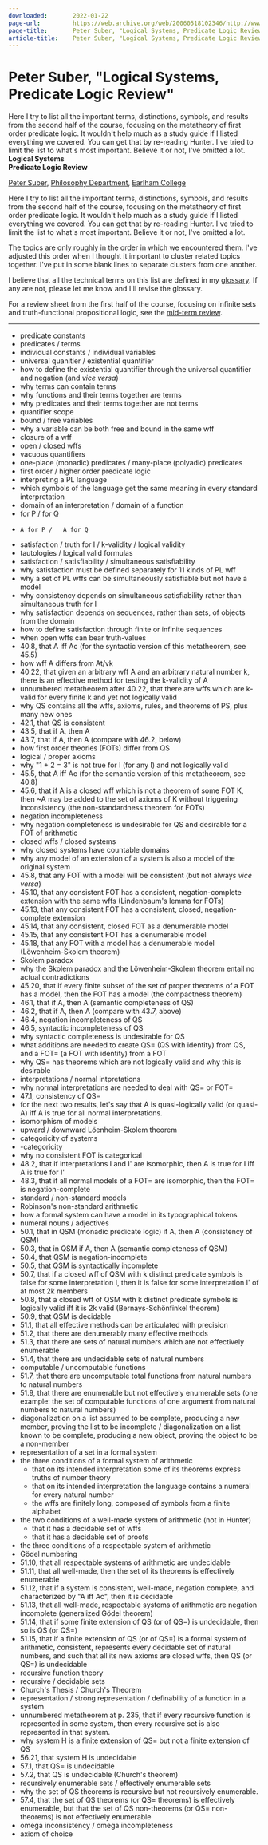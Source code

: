 ```yaml
---
downloaded:       2022-01-22
page-url:         https://web.archive.org/web/20060518102346/http://www.earlham.edu/~peters/courses/logsys/revpl.htm
page-title:       Peter Suber, "Logical Systems, Predicate Logic Review"
article-title:    Peter Suber, "Logical Systems, Predicate Logic Review"
---
```

# Peter Suber, "Logical Systems, Predicate Logic Review"

Here I try to list all the important terms, distinctions, symbols, and results from the second half of the course, focusing on the metatheory of first order predicate logic.  It wouldn't help much as a study guide if I listed everything we covered.  You can get that by re-reading Hunter.  I've tried to limit the list to what's most important. Believe it or not, I've omitted a lot.
**Logical Systems  
Predicate Logic Review**

[Peter Suber][1], [Philosophy Department][2], [Earlham College][3]

Here I try to list all the important terms, distinctions, symbols, and results from the second half of the course, focusing on the metatheory of first order predicate logic. It wouldn't help much as a study guide if I listed everything we covered. You can get that by re-reading Hunter. I've tried to limit the list to what's most important. Believe it or not, I've omitted a lot.

The topics are only roughly in the order in which we encountered them. I've adjusted this order when I thought it important to cluster related topics together. I've put in some blank lines to separate clusters from one another.

I believe that all the technical terms on this list are defined in my [glossary][4]. If any are not, please let me know and I'll revise the glossary.

For a review sheet from the first half of the course, focusing on infinite sets and truth-functional propositional logic, see the [mid-term review][5].

---

-   predicate constants
-   predicates / terms
-   individual constants / individual variables
-   universal quanitier / existential quantifier
-   how to define the existential quantifier through the universal quantifier and negation (and *vice versa*)
-   why terms can contain terms
-   why functions and their terms together are terms
-   why predicates and their terms together are not terms
-   quantifier scope
-   bound / free variables
-   why a variable can be both free and bound in the same wff
-   closure of a wff
-   open / closed wffs
-   vacuous quantifiers
-   one-place (monadic) predicates / many-place (polyadic) predicates
-   first order / higher order predicate logic
-   interpreting a PL language
-   which symbols of the language get the same meaning in every standard interpretation
-   domain of an interpretation / domain of a function
-    for P /  for Q
-     A for P /   A for Q
-   satisfaction / truth for I / k-validity / logical validity
-   tautologies / logical valid formulas
-   satisfaction / satisfiability / simultaneous satisfiability
-   why satisfaction must be defined separately for 11 kinds of PL wff
-   why a set of PL wffs can be simultaneously satisfiable but not have a model
-   why consistency depends on simultaneous satisfiability rather than simultaneous truth for I
-   why satisfaction depends on sequences, rather than sets, of objects from the domain
-   how to define satisfaction through finite or infinite sequences
-   when open wffs can bear truth-values
-   40.8, that A iff Ac (for the syntactic version of this metatheorem, see 45.5)
-   how wff A differs from At/vk
-   40.22, that given an arbitrary wff A and an arbitrary natural number k, there is an effective method for testing the k-validity of A
-   unnumbered metatheorem after 40.22, that there are wffs which are k-valid for every finite k and yet not logically valid
-   why QS contains all the wffs, axioms, rules, and theorems of PS, plus many new ones
-   42.1, that QS is consistent
-   43.5, that if A, then A
-   43.7, that if  A, then  A (compare with 46.2, below)
-   how first order theories (FOTs) differ from QS
-   logical / proper axioms
-   why "1 + 2 = 3" is not true for I (for any I) and not logically valid
-   45.5, that A iff Ac (for the semantic version of this metatheorem, see 40.8)
-   45.6, that if A is a closed wff which is not a theorem of some FOT K, then ~A may be added to the set of axioms of K without triggering inconsistency (the non-standardness theorem for FOTs)
-   negation incompleteness
-   why negation completeness is undesirable for QS and desirable for a FOT of arithmetic
-   closed wffs / closed systems
-   why closed systems have countable domains
-   why any model of an extension of a system is also a model of the original system
-   45.8, that any FOT with a model will be consistent (but not always *vice versa*)
-   45.10, that any consistent FOT has a consistent, negation-complete extension with the same wffs (Lindenbaum's lemma for FOTs)
-   45.13, that any consistent FOT has a consistent, closed, negation-complete extension
-   45.14, that any consistent, closed FOT as a denumerable model
-   45.15, that any consistent FOT has a denumerable model
-   45.18, that any FOT with a model has a denumerable model (Löwenheim-Skolem theorem)
-   Skolem paradox
-   why the Skolem paradox and the Löwenheim-Skolem theorem entail no actual contradictions
-   45.20, that if every finite subset of the set of proper theorems of a FOT has a model, then the FOT has a model (the compactness theorem)
-   46.1, that if A, then A (semantic completeness of QS)
-   46.2, that if  A, then  A (compare with 43.7, above)
-   46.4, negation incompleteness of QS
-   46.5, syntactic incompleteness of QS
-   why syntactic completeness is undesirable for QS
-   what additions are needed to create QS\= (QS with identity) from QS, and a FOT\= (a FOT with identity) from a FOT
-   why QS\= has theorems which are not logically valid and why this is desirable
-   interpretations / normal intpretations
-   why normal interpretations are needed to deal with QS\= or FOT\=
-   47.1, consistency of QS\=
-   for the next two results, let's say that A is quasi-logically valid (or quasi-A) iff A is true for all normal interpretations.
-   isomorphism of models
-   upward / downward Löenheim-Skolem theorem
-   categoricity of systems
-   \-categoricity
-   why no consistent FOT is categorical
-   48.2, that if interpretations I and I' are isomorphic, then A is true for I iff A is true for I'
-   48.3, that if all normal models of a FOT\= are isomorphic, then the FOT\= is negation-complete
-   standard / non-standard models
-   Robinson's non-standard arithmetic
-   how a formal system can have a model in its typographical tokens
-   numeral nouns / adjectives
-   50.1, that in QSM (monadic predicate logic) if A, then A (consistency of QSM)
-   50.3, that in QSM if A, then A (semantic completeness of QSM)
-   50.4, that QSM is negation-incomplete
-   50.5, that QSM is syntactically incomplete
-   50.7, that if a closed wff of QSM with k distinct predicate symbols is false for some interpretation I, then it is false for some interpretation I' of at most 2k members
-   50.8, that a closed wff of QSM with k distinct predicate symbols is logically valid iff it is 2k valid (Bernays-Schönfinkel theorem)
-   50.9, that QSM is decidable
-   51.1, that all effective methods can be articulated with precision
-   51.2, that there are denumerably many effective methods
-   51.3, that there are sets of natural numbers which are not effectively enumerable
-   51.4, that there are undecidable sets of natural numbers
-   computable / uncomputable functions
-   51.7, that there are uncomputable total functions from natural numbers to natural numbers
-   51.9, that there are enumerable but not effectively enumerable sets (one example: the set of computable functions of one argument from natural numbers to natural numbers)
-   diagonalization on a list assumed to be complete, producing a new member, proving the list to be incomplete / diagonalization on a list known to be complete, producing a new object, proving the object to be a non-member
-   representation of a set in a formal system
-   the three conditions of a formal system of arithmetic
    -   that on its intended interpretation some of its theorems express truths of number theory
    -   that on its intended interpretation the language contains a numeral for every natural number
    -   the wffs are finitely long, composed of symbols from a finite alphabet
-   the two conditions of a well-made system of arithmetic (not in Hunter)
    -   that it has a decidable set of wffs
    -   that it has a decidable set of proofs
-   the three conditions of a respectable system of arithmetic
-   Gödel numbering
-   51.10, that all respectable systems of arithmetic are undecidable
-   51.11, that all well-made, then the set of its theorems is effectively enumerable
-   51.12, that if a system is consistent, well-made, negation complete, and characterized by "A iff Ac", then it is decidable
-   51.13, that all well-made, respectable systems of arithmetic are negation incomplete (generalized Gödel theorem)
-   51.14, that if some finite extension of QS (or of QS\=) is undecidable, then so is QS (or QS\=)
-   51.15, that if a finite extension of QS (or of QS\=) is a formal system of arithmetic, consistent, represents every decidable set of natural numbers, and such that all its new axioms are closed wffs, then QS (or QS\=) is undecidable
-   recursive function theory
-   recursive / decidable sets
-   Church's Thesis / Church's Theorem
-   representation / strong representation / definability of a function in a system
-   unnumbered metatheorem at p. 235, that if every recursive function is represented in some system, then every recursive set is also represented in that system.
-   why system H is a finite extension of QS\= but not a finite extension of QS
-   56.21, that system H is undecidable
-   57.1, that QS\= is undecidable
-   57.2, that QS is undecidable (Church's theorem)
-   recursively enumerable sets / effectively enumerable sets
-   why the set of QS theorems is recursive but not recursively enumerable.
-   57.4, that the set of QS theorems (or QS\= theorems) is effectively enumerable, but that the set of QS non-theorems (or QS\= non-theorems) is not effectively enumerable
-   omega inconsistency / omega incompleteness
-   axiom of choice

[1]: https://web.archive.org/web/20060518102346/http://www.earlham.edu/~peters/hometoc.htm
[2]: https://web.archive.org/web/20060518102346/http://www.earlham.edu/~phil/index.htm
[3]: https://web.archive.org/web/20060518102346/http://www.earlham.edu/
[4]: https://web.archive.org/web/20060518102346/http://www.earlham.edu/~peters/courses/logsys/glossary.htm
[5]: https://web.archive.org/web/20060518102346/http://www.earlham.edu/~peters/courses/logsys/revtfpl.htm
